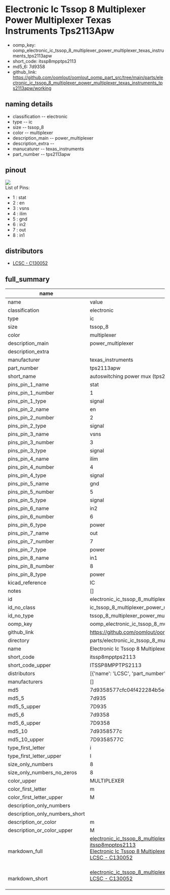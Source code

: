 # Electronic Ic Tssop 8 Multiplexer Power Multiplexer Texas Instruments Tps2113Apw

  
* oomp_key: oomp_electronic_ic_tssop_8_multiplexer_power_multiplexer_texas_instruments_tps2113apw 
* short_code: itssp8mpptps2113
* md5_6: 7d9358  
* github_link: https://github.com/oomlout/oomlout_oomp_part_src/tree/main/parts/electronic_ic_tssop_8_multiplexer_power_multiplexer_texas_instruments_tps2113apw/working  
## naming details
* classification -- electronic
* type -- ic
* size -- tssop_8
* color -- multiplexer
* description_main -- power_multiplexer
* description_extra -- 
* manucaturer -- texas_instruments
* part_number -- tps2113apw
## pinout
![](working_pinout_600.png)  
List of Pins:

* 1 : stat
* 2 : en
* 3 : vsns
* 4 : ilim
* 5 : gnd
* 6 : in2
* 7 : out
* 8 : in1
## distributors
* [LCSC - C130052](https://lcsc.com/product-detail/C130052.html)   




## full_summary
| name | value | 
| --- | --- | 
| name | value | 
| classification | electronic | 
| type | ic | 
| size | tssop_8 | 
| color | multiplexer | 
| description_main | power_multiplexer | 
| description_extra |  | 
| manufacturer | texas_instruments | 
| part_number | tps2113apw | 
| short_name | autoswitching power mux (tps2113apw) | 
| pins_pin_1_name | stat | 
| pins_pin_1_number | 1 | 
| pins_pin_1_type | signal | 
| pins_pin_2_name | en | 
| pins_pin_2_number | 2 | 
| pins_pin_2_type | signal | 
| pins_pin_3_name | vsns | 
| pins_pin_3_number | 3 | 
| pins_pin_3_type | signal | 
| pins_pin_4_name | ilim | 
| pins_pin_4_number | 4 | 
| pins_pin_4_type | signal | 
| pins_pin_5_name | gnd | 
| pins_pin_5_number | 5 | 
| pins_pin_5_type | signal | 
| pins_pin_6_name | in2 | 
| pins_pin_6_number | 6 | 
| pins_pin_6_type | power | 
| pins_pin_7_name | out | 
| pins_pin_7_number | 7 | 
| pins_pin_7_type | power | 
| pins_pin_8_name | in1 | 
| pins_pin_8_number | 8 | 
| pins_pin_8_type | power | 
| kicad_reference | IC | 
| notes | [] | 
| id | electronic_ic_tssop_8_multiplexer_power_multiplexer_texas_instruments_tps2113apw | 
| id_no_class | ic_tssop_8_multiplexer_power_multiplexer_texas_instruments_tps2113apw | 
| id_no_type | tssop_8_multiplexer_power_multiplexer_texas_instruments_tps2113apw | 
| oomp_key | oomp_electronic_ic_tssop_8_multiplexer_power_multiplexer_texas_instruments_tps2113apw | 
| github_link | https://github.com/oomlout/oomlout_oomp_part_src/tree/main/parts/electronic_ic_tssop_8_multiplexer_power_multiplexer_texas_instruments_tps2113apw/working | 
| directory | parts/electronic_ic_tssop_8_multiplexer_power_multiplexer_texas_instruments_tps2113apw | 
| name | Electronic Ic Tssop 8 Multiplexer Power Multiplexer Texas Instruments Tps2113Apw | 
| short_code | itssp8mpptps2113 | 
| short_code_upper | ITSSP8MPPTPS2113 | 
| distributors | [{'name': 'LCSC', 'part_number': 'C130052', 'link': 'https://lcsc.com/product-detail/C130052.html', 'id': 'distributor_lcsc'}] | 
| manufacturers | [] | 
| md5 | 7d9358577cfc04f422284b5e497e24d5 | 
| md5_5 | 7d935 | 
| md5_5_upper | 7D935 | 
| md5_6 | 7d9358 | 
| md5_6_upper | 7D9358 | 
| md5_10 | 7d9358577c | 
| md5_10_upper | 7D9358577C | 
| type_first_letter | i | 
| type_first_letter_upper | I | 
| size_only_numbers | 8 | 
| size_only_numbers_no_zeros | 8 | 
| color_upper | MULTIPLEXER | 
| color_first_letter | m | 
| color_first_letter_upper | M | 
| description_only_numbers |  | 
| description_only_numbers_short |   | 
| description_or_color | m  | 
| description_or_color_upper | M  | 
| markdown_full | [electronic_ic_tssop_8_multiplexer_power_multiplexer_texas_instruments_tps2113apw](https://github.com/oomlout/oomlout_oomp_part_src/tree/main/parts/electronic_ic_tssop_8_multiplexer_power_multiplexer_texas_instruments_tps2113apw/working)<br>[itssp8mpptps2113](https://github.com/oomlout/oomlout_oomp_part_src/tree/main/parts/electronic_ic_tssop_8_multiplexer_power_multiplexer_texas_instruments_tps2113apw/working)<br>[Electronic Ic Tssop 8 Multiplexer Power Multiplexer Texas Instruments Tps2113Apw](https://github.com/oomlout/oomlout_oomp_part_src/tree/main/parts/electronic_ic_tssop_8_multiplexer_power_multiplexer_texas_instruments_tps2113apw/working)<br>[LCSC - C130052<br>](https://lcsc.com/product-detail/C130052.html)<br> | 
| markdown_short | [electronic_ic_tssop_8_multiplexer_power_multiplexer_texas_instruments_tps2113apw](https://github.com/oomlout/oomlout_oomp_part_src/tree/main/parts/electronic_ic_tssop_8_multiplexer_power_multiplexer_texas_instruments_tps2113apw/working)<br>[LCSC - C130052<br>](https://lcsc.com/product-detail/C130052.html)<br> | 

